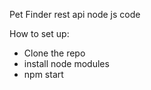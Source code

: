 
Pet Finder rest api node js code

How to set up:

- Clone the repo
- install node modules
- npm start
